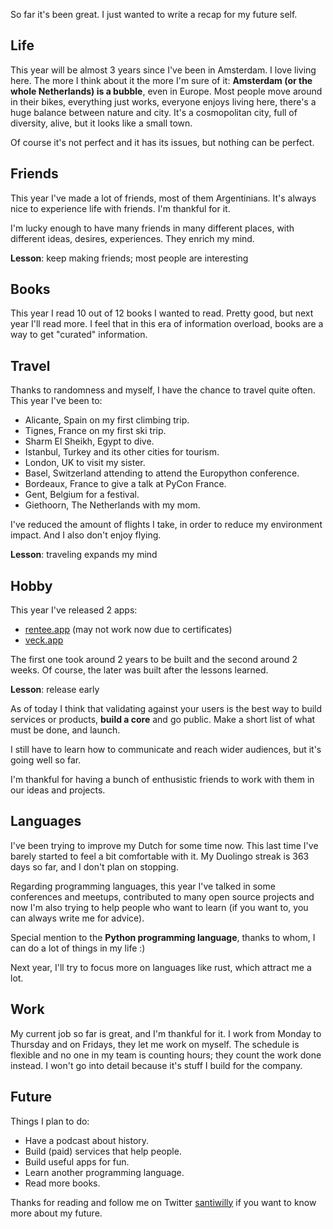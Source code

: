 <!--
.. title: 2019 yearly retrospective
.. slug: 2019-yearly-retrospective
.. date: 2019-12-31 13:40:35 UTC-03:00
.. tags: self
.. category: self
.. link:
.. description: My 2019 retrospective talking about life
.. type: text
-->

So far it's been great. I just wanted to write a recap for my future self.

## Life

This year will be almost 3 years since I've been in Amsterdam. I love living here.
The more I think about it the more I'm sure of it: **Amsterdam (or the whole Netherlands) is a bubble**,
even in Europe.
Most people move around in their bikes, everything just works, everyone enjoys living here,
there's a huge balance between nature and city.
It's a cosmopolitan city, full of diversity, alive, but it looks like a small town.

Of course it's not perfect and it has its issues, but nothing can be perfect.

## Friends

This year I've made a lot of friends, most of them Argentinians.
It's always nice to experience life with friends. I'm thankful for it.

I'm lucky enough to have many friends in many different places, with different ideas,
desires, experiences. They enrich my mind.

**Lesson**: keep making friends; most people are interesting

## Books

This year I read 10 out of 12 books I wanted to read.
Pretty good, but next year I'll read more.
I feel that in this era of information overload, books are a way to get "curated" information.

## Travel

Thanks to randomness and myself, I have the chance to travel quite often.
This year I've been to:

- Alicante, Spain on my first climbing trip.
- Tignes, France on my first ski trip.
- Sharm El Sheikh, Egypt to dive.
- Istanbul, Turkey and its other cities for tourism.
- London, UK to visit my sister.
- Basel, Switzerland attending to attend the Europython conference.
- Bordeaux, France to give a talk at PyCon France.
- Gent, Belgium for a festival.
- Giethoorn, The Netherlands with my mom.

I've reduced the amount of flights I take, in order to reduce my environment impact.
And I also don't enjoy flying.

**Lesson**: traveling expands my mind

## Hobby

This year I've released 2 apps:

- [rentee.app][rentee] (may not work now due to certificates)
- [veck.app][veck]

The first one took around 2 years to be built and the second around 2 weeks.
Of course, the later was built after the lessons learned.

**Lesson**: release early

As of today I think that validating against your users is the best way to build services or products,
**build a core** and go public. Make a short list of what must be done, and launch.

I still have to learn how to communicate and reach wider audiences, but it's going well so far.

I'm thankful for having a bunch of enthusistic friends to work with them in our
ideas and projects.

## Languages

I've been trying to improve my Dutch for some time now.
This last time I've barely started to feel a bit comfortable with it.
My Duolingo streak is 363 days so far, and I don't plan on stopping.

Regarding programming languages, this year I've talked in some conferences and meetups,
contributed to many open source projects and now I'm also trying to help people who want to learn
(if you want to, you can always write me for advice).

Special mention to the **Python programming language**, thanks to whom,
I can do a lot of things in my life :)

Next year, I'll try to focus more on languages like rust, which attract me a lot.

## Work

My current job so far is great, and I'm thankful for it.
I work from Monday to Thursday and on Fridays, they let me work on myself.
The schedule is flexible and no one in my team is counting hours;
they count the work done instead.
I won't go into detail because it's stuff I build for the company.

## Future

Things I plan to do:

- Have a podcast about history.
- Build (paid) services that help people.
- Build useful apps for fun.
- Learn another programming language.
- Read more books.

Thanks for reading and follow me on Twitter [santiwilly][santiwilly] if you want to know more about my future.

[santiwilly]: https://twitter.com/santiwilly
[rentee]: https://rentee.app
[veck]: https://veck.app
